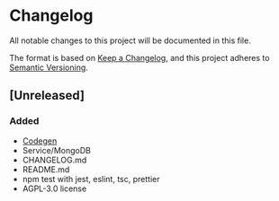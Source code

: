 # Changelog

All notable changes to this project will be documented in this file.

The format is based on [Keep a Changelog][1], and this project adheres to
[Semantic Versioning][2].

[1]: https://keepachangelog.com/en/1.0.0/ "Keep a Changelog"
[2]: https://semver.org/spec/v2.0.0.html "Semantic Versioning 2.0.0 | Semantic Versioning"

## [Unreleased]

### Added

- [Codegen](./README.md#Codegen)
- Service/MongoDB
- CHANGELOG.md
- README.md
- npm test with jest, eslint, tsc, prettier
- AGPL-3.0 license
